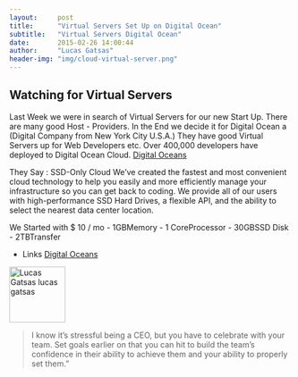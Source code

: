 ```yaml
---
layout:     post
title:      "Virtual Servers Set Up on Digital Ocean"
subtitle:   "Virtual Servers Digital Ocean"
date:       2015-02-26 14:00:44
author:     "Lucas Gatsas"
header-img: "img/cloud-virtual-server.png"
---
```

<h2 class="section-heading">Watching for Virtual Servers </h2>




Last Week we were in search of Virtual Servers for our new Start Up. There are many good Host - Providers. In the End we decide it for Digital Ocean a (Digital Company from New York City U.S.A.)
They have good Virtual Servers up for Web Developers etc. Over 400,000 developers have deployed to Digital Ocean Cloud.  [Digital Oceans](https://www.digitalocean.com/) 

They Say : 
SSD-Only Cloud
We’ve created the fastest and most convenient cloud technology to help you easily and more efficiently manage your infrastructure so you can get back to coding. We provide all of our users with high-performance SSD Hard Drives, a flexible API, and the ability to select the nearest data center location.

We Started with $ 10 / mo - 1GBMemory - 1 CoreProcessor - 30GBSSD Disk - 2TBTransfer



- Links 
[Digital Oceans](https://www.digitalocean.com/) 

<!--
<div class="row">
        <div class="col-md-4"></div>
        <div class="col-md-4"><img class="img-circle img-responsive img-center" src="{{ site.baseurl }}/img/9k=.jpg" alt="">  <h3>Helen V. Holmes
                    <small>Designer and Front-End Web Developer @Capital One - U.S.A</small>
                </h3></div>
        <div class="col-md-4"></div>
      </div>
-->



<a href="#">
    <img src="{{ site.baseurl }}/img/DO_Logo_Vertical_Black-1f85f3b9.png" alt="Lucas Gatsas lucas gatsas" title="lucas gatsas Lucas Gatsas" style="width:100px;">
</a>


<br>

<blockquote>
I know it’s stressful being a CEO, but you have to celebrate with your team. Set goals earlier on that you can hit to build the team’s confidence in their ability to achieve them and your ability to properly set them.”
</blockquote>